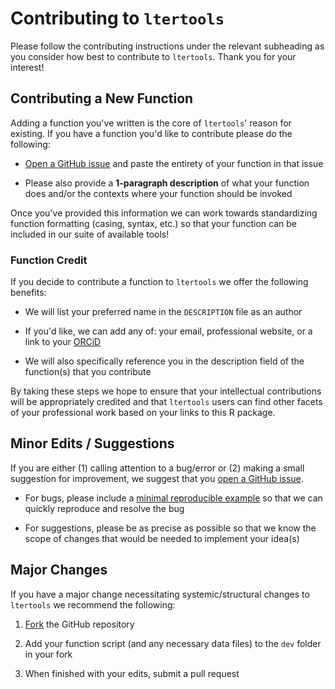 # Contributing to `ltertools`

Please follow the contributing instructions under the relevant subheading as you consider how best to contribute to `ltertools`. Thank you for your interest!

## Contributing a New Function

Adding a function you've written is the core of `ltertools`' reason for existing. If you have a function you'd like to contribute please do the following:

- [Open a GitHub issue](https://github.com/lter/ltertools/issues) and paste the entirety of your function in that issue

- Please also provide a **1-paragraph description** of what your function does and/or the contexts where your function should be invoked

Once you've provided this information we can work towards standardizing function formatting (casing, syntax, etc.) so that your function can be included in our suite of available tools!

### Function Credit

If you decide to contribute a function to `ltertools` we offer the following benefits:

- We will list your preferred name in the `DESCRIPTION` file as an author

- If you'd like, we can add any of: your email, professional website, or a link to your [ORCiD](https://orcid.org/)

- We will also specifically reference you in the description field of the function(s) that you contribute

By taking these steps we hope to ensure that your intellectual contributions will be appropriately credited and that `ltertools` users can find other facets of your professional work based on your links to this R package.

## Minor Edits / Suggestions

If you are either (1) calling attention to a bug/error or (2) making a small suggestion for improvement, we suggest that you [open a GitHub issue](https://github.com/lter/ltertools/issues).

- For bugs, please include a [minimal reproducible example](https://stackoverflow.com/help/minimal-reproducible-example) so that we can quickly reproduce and resolve the bug

- For suggestions, please be as precise as possible so that we know the scope of changes that would be needed to implement your idea(s)

## Major Changes

If you have a major change necessitating systemic/structural changes to `ltertools` we recommend the following:

1. [Fork](https://docs.github.com/en/get-started/quickstart/fork-a-repo) the GitHub repository

2. Add your function script (and any necessary data files) to the `dev` folder in your fork

3. When finished with your edits, submit a pull request
